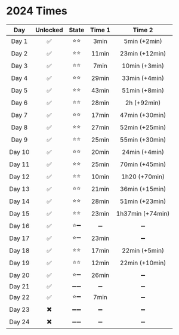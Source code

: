 # 2024 Times

|  Day   | Unlocked | State | Time 1 |      Time 2      |
| :---:  | :------: | :---: | :----: | :--------------: |
| Day 1  |    ✅   | ⭐⭐ |  3min  |  5min (+2min)    |
| Day 2  |    ✅   | ⭐⭐ | 11min  | 23min (+12min)   |
| Day 3  |    ✅   | ⭐⭐ |  7min  | 10min (+3min)    |
| Day 4  |    ✅   | ⭐⭐ | 29min  | 33min (+4min)    |
| Day 5  |    ✅   | ⭐⭐ | 43min  | 51min (+8min)    |
| Day 6  |    ✅   | ⭐⭐ | 28min  | 2h (+92min)      |
| Day 7  |    ✅   | ⭐⭐ | 17min  | 47min (+30min)   |
| Day 8  |    ✅   | ⭐⭐ | 27min  | 52min (+25min)   |
| Day 9  |    ✅   | ⭐⭐ | 25min  | 55min (+30min)   |
| Day 10 |    ✅   | ⭐⭐ | 20min  | 24min (+4min)    |
| Day 11 |    ✅   | ⭐⭐ | 25min  | 70min (+45min)   |
| Day 12 |    ✅   | ⭐⭐ | 10min  | 1h20 (+70min)    |
| Day 13 |    ✅   | ⭐⭐ | 21min  | 36min (+15min)   |
| Day 14 |    ✅   | ⭐⭐ | 28min  | 51min (+23min)   |
| Day 15 |    ✅   | ⭐⭐ | 23min  | 1h37min (+74min) |
| Day 16 |    ✅   | ⭐➖ |  ➖    |        ➖       |
| Day 17 |    ✅   | ⭐➖ | 23min  |       ➖         |
| Day 18 |    ✅   | ⭐⭐ | 17min  | 22min (+5min)    |
| Day 19 |    ✅   | ⭐⭐ | 12min  | 22min (+10min)   |
| Day 20 |    ✅   | ⭐➖ | 26min  |       ➖         |
| Day 21 |    ✅   | ➖➖ |  ➖    |       ➖        |
| Day 22 |    ✅   | ⭐➖ |  7min  |      ➖          |
| Day 23 |    ✖️   | ➖➖ |  ➖    |       ➖        |
| Day 24 |    ✖️   | ➖➖ |  ➖    |       ➖        |
